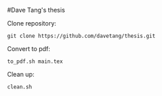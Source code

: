 #Dave Tang's thesis

Clone repository:

`git clone https://github.com/davetang/thesis.git`

Convert to pdf:

`to_pdf.sh main.tex`

Clean up:

`clean.sh`

